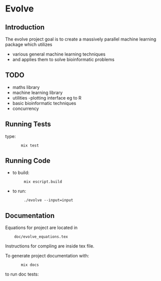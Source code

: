 Evolve
======

Introduction
--------------

The evolve project goal is to create a massively parallel machine learning package which utilizes
* various general machine learning techniques
* and applies them to solve bioinformatic problems

TODO
--------------
* maths library
* machine learning library
* utilities -plotting interface eg to R
* basic bioinformatic techniques
* concurrency


Running Tests
--------------
type:

           mix test


Running Code
--------------
* to build:

           mix escript.build

* to run:

           ./evolve --input=input

Documentation
--------------
Equations for project are located in

        doc/evolve_equations.tex

Instructions for compling are inside tex file.

To generate project documentation with:

           mix docs

to run doc tests:

